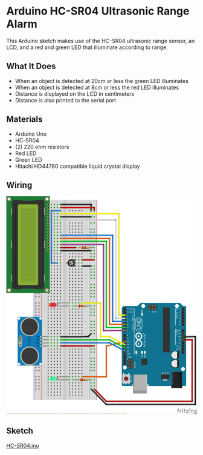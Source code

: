 # Arduino HC-SR04 Ultrasonic Range Alarm

This Arduino sketch makes use of the HC-SR04 ultrasonic range sensor, an LCD, and a red and green LED that illuminate according to range.

## What It Does

- When an object is detected at 20cm or less the green LED illuminates
- When an object is detected at 8cm or less the red LED illuminates
- Distance is displayed on the LCD in centimeters
- Distance is also printed to the serial port

## Materials

- Arduino Uno
- HC-SR04
- (2) 220 ohm resistors
- Red LED
- Green LED
- Hitachi HD44780 compatible liquid crystal display

## Wiring

![Wiring](HC-SR04_example_bb.png)

## Sketch
[HC-SR04.ino](HC-SR04.ino)